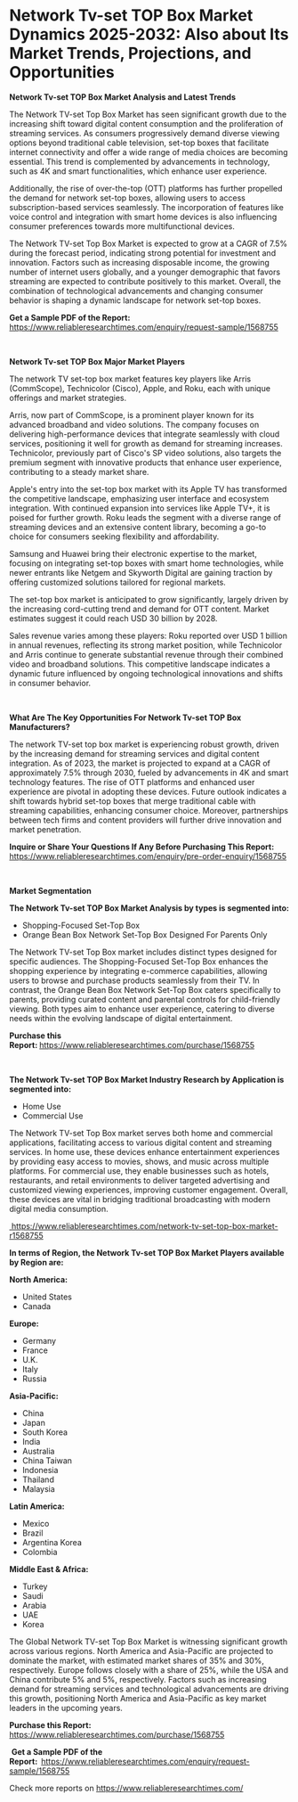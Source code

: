 <p><h1>Network Tv-set TOP Box Market Dynamics 2025-2032: Also about Its Market Trends, Projections, and Opportunities</h1></p><p><strong>Network Tv-set TOP Box Market Analysis and Latest Trends</strong></p>
<p><p>The Network TV-set Top Box Market has seen significant growth due to the increasing shift toward digital content consumption and the proliferation of streaming services. As consumers progressively demand diverse viewing options beyond traditional cable television, set-top boxes that facilitate internet connectivity and offer a wide range of media choices are becoming essential. This trend is complemented by advancements in technology, such as 4K and smart functionalities, which enhance user experience.</p><p>Additionally, the rise of over-the-top (OTT) platforms has further propelled the demand for network set-top boxes, allowing users to access subscription-based services seamlessly. The incorporation of features like voice control and integration with smart home devices is also influencing consumer preferences towards more multifunctional devices.</p><p>The Network TV-set Top Box Market is expected to grow at a CAGR of 7.5% during the forecast period, indicating strong potential for investment and innovation. Factors such as increasing disposable income, the growing number of internet users globally, and a younger demographic that favors streaming are expected to contribute positively to this market. Overall, the combination of technological advancements and changing consumer behavior is shaping a dynamic landscape for network set-top boxes.</p></p>
<p><strong>Get a Sample PDF of the Report:&nbsp;</strong> <a href="https://www.reliableresearchtimes.com/enquiry/request-sample/1568755?utm_campaign=3033&utm_medium=2&utm_source=Github&utm_content=ia&utm_term=25032025&utm_id=network-tv-set-top-box">https://www.reliableresearchtimes.com/enquiry/request-sample/1568755</a></p>
<p>&nbsp;</p>
<p><strong>Network Tv-set TOP Box Major Market Players</strong></p>
<p><p>The network TV set-top box market features key players like Arris (CommScope), Technicolor (Cisco), Apple, and Roku, each with unique offerings and market strategies. </p><p>Arris, now part of CommScope, is a prominent player known for its advanced broadband and video solutions. The company focuses on delivering high-performance devices that integrate seamlessly with cloud services, positioning it well for growth as demand for streaming increases. Technicolor, previously part of Cisco's SP video solutions, also targets the premium segment with innovative products that enhance user experience, contributing to a steady market share.</p><p>Apple's entry into the set-top box market with its Apple TV has transformed the competitive landscape, emphasizing user interface and ecosystem integration. With continued expansion into services like Apple TV+, it is poised for further growth. Roku leads the segment with a diverse range of streaming devices and an extensive content library, becoming a go-to choice for consumers seeking flexibility and affordability.</p><p>Samsung and Huawei bring their electronic expertise to the market, focusing on integrating set-top boxes with smart home technologies, while newer entrants like Netgem and Skyworth Digital are gaining traction by offering customized solutions tailored for regional markets. </p><p>The set-top box market is anticipated to grow significantly, largely driven by the increasing cord-cutting trend and demand for OTT content. Market estimates suggest it could reach USD 30 billion by 2028. </p><p>Sales revenue varies among these players: Roku reported over USD 1 billion in annual revenues, reflecting its strong market position, while Technicolor and Arris continue to generate substantial revenue through their combined video and broadband solutions. This competitive landscape indicates a dynamic future influenced by ongoing technological innovations and shifts in consumer behavior.</p></p>
<p>&nbsp;</p>
<p><strong>What Are The Key Opportunities For Network Tv-set TOP Box Manufacturers?</strong></p>
<p><p>The network TV-set top box market is experiencing robust growth, driven by the increasing demand for streaming services and digital content integration. As of 2023, the market is projected to expand at a CAGR of approximately 7.5% through 2030, fueled by advancements in 4K and smart technology features. The rise of OTT platforms and enhanced user experience are pivotal in adopting these devices. Future outlook indicates a shift towards hybrid set-top boxes that merge traditional cable with streaming capabilities, enhancing consumer choice. Moreover, partnerships between tech firms and content providers will further drive innovation and market penetration.</p></p>
<p><strong>Inquire or Share Your Questions If Any Before Purchasing This Report:</strong> <a href="https://www.reliableresearchtimes.com/enquiry/pre-order-enquiry/1568755?utm_campaign=3033&utm_medium=2&utm_source=Github&utm_content=ia&utm_term=25032025&utm_id=network-tv-set-top-box">https://www.reliableresearchtimes.com/enquiry/pre-order-enquiry/1568755</a></p>
<p>&nbsp;</p>
<p><strong>Market Segmentation</strong></p>
<p><strong>The Network Tv-set TOP Box Market Analysis by types is segmented into:</strong></p>
<p><ul><li>Shopping-Focused Set-Top Box</li><li>Orange Bean Box Network Set-Top Box Designed For Parents Only</li></ul></p>
<p><p>The Network TV-set Top Box market includes distinct types designed for specific audiences. The Shopping-Focused Set-Top Box enhances the shopping experience by integrating e-commerce capabilities, allowing users to browse and purchase products seamlessly from their TV. In contrast, the Orange Bean Box Network Set-Top Box caters specifically to parents, providing curated content and parental controls for child-friendly viewing. Both types aim to enhance user experience, catering to diverse needs within the evolving landscape of digital entertainment.</p></p>
<p><strong>Purchase this Report:&nbsp;</strong><a href="https://www.reliableresearchtimes.com/purchase/1568755?utm_campaign=3033&utm_medium=2&utm_source=Github&utm_content=ia&utm_term=25032025&utm_id=network-tv-set-top-box">https://www.reliableresearchtimes.com/purchase/1568755</a></p>
<p>&nbsp;</p>
<p><strong>The Network Tv-set TOP Box Market Industry Research by Application is segmented into:</strong></p>
<p><ul><li>Home Use</li><li>Commercial Use</li></ul></p>
<p><p>The Network TV-set Top Box market serves both home and commercial applications, facilitating access to various digital content and streaming services. In home use, these devices enhance entertainment experiences by providing easy access to movies, shows, and music across multiple platforms. For commercial use, they enable businesses such as hotels, restaurants, and retail environments to deliver targeted advertising and customized viewing experiences, improving customer engagement. Overall, these devices are vital in bridging traditional broadcasting with modern digital media consumption.</p></p>
<p><a href="https://www.reliableresearchtimes.com/network-tv-set-top-box-market-r1568755?utm_campaign=3033&utm_medium=2&utm_source=Github&utm_content=ia&utm_term=25032025&utm_id=network-tv-set-top-box">&nbsp;https://www.reliableresearchtimes.com/network-tv-set-top-box-market-r1568755</a></p>
<p><strong>In terms of Region, the Network Tv-set TOP Box Market Players available by Region are:</strong></p>
<p>
    <p> <strong> North America: </strong>
        <ul>
            <li>United States</li>
            <li>Canada</li>
        </ul>
        </p> 
    <p> <strong> Europe: </strong>
        <ul>
            <li>Germany</li>
            <li>France</li>
            <li>U.K.</li>
            <li>Italy</li>
            <li>Russia</li>
        </ul>
        </p> 
    <p> <strong> Asia-Pacific: </strong>
        <ul>
            <li>China</li>
            <li>Japan</li>
            <li>South Korea</li>
            <li>India</li>
            <li>Australia</li>
            <li>China Taiwan</li>
            <li>Indonesia</li>
            <li>Thailand</li>
            <li>Malaysia</li>
        </ul>
        </p> 
    <p> <strong> Latin America: </strong>
        <ul>
            <li>Mexico</li>
            <li>Brazil</li>
            <li>Argentina Korea</li>
            <li>Colombia</li>
        </ul>
        </p> 
    <p> <strong> Middle East & Africa: </strong>
        <ul>
            <li>Turkey</li>
            <li>Saudi</li>
            <li>Arabia</li>
            <li>UAE</li>
            <li>Korea</li>
        </ul>
    </p>
    </p>
<p><p>The Global Network TV-set Top Box Market is witnessing significant growth across various regions. North America and Asia-Pacific are projected to dominate the market, with estimated market shares of 35% and 30%, respectively. Europe follows closely with a share of 25%, while the USA and China contribute 5% and 5%, respectively. Factors such as increasing demand for streaming services and technological advancements are driving this growth, positioning North America and Asia-Pacific as key market leaders in the upcoming years.</p></p>
<p><strong>Purchase this Report: </strong><a href="https://www.reliableresearchtimes.com/purchase/1568755?utm_campaign=3033&utm_medium=2&utm_source=Github&utm_content=ia&utm_term=25032025&utm_id=network-tv-set-top-box">https://www.reliableresearchtimes.com/purchase/1568755</a></p>
<p>&nbsp;<strong>Get a Sample PDF of the Report:&nbsp;&nbsp;</strong><a href="https://www.reliableresearchtimes.com/enquiry/request-sample/1568755?utm_campaign=3033&utm_medium=2&utm_source=Github&utm_content=ia&utm_term=25032025&utm_id=network-tv-set-top-box">https://www.reliableresearchtimes.com/enquiry/request-sample/1568755</a></p>
<p><strong></strong></p>
<p>Check more reports on <a href="https://www.reliableresearchtimes.com/?utm_campaign=3033&utm_medium=2&utm_source=Github&utm_content=ia&utm_term=25032025&utm_id=network-tv-set-top-box">https://www.reliableresearchtimes.com/</a></p>